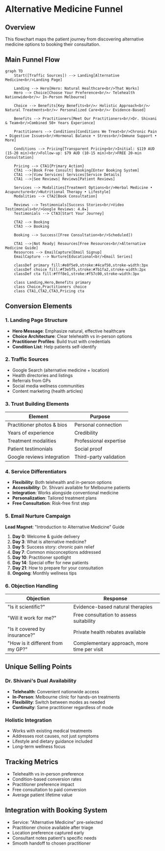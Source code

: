# Alternative Medicine Funnel

## Overview
This flowchart maps the patient journey from discovering alternative medicine options to booking their consultation.

## Main Funnel Flow

```mermaid
graph TD
    Start([Traffic Sources]) --> Landing[Alternative Medicine<br/>Landing Page]
    
    Landing --> Hero[Hero: Natural Healthcare<br/>That Works]
    Hero --> Choice[Choose Your Preference<br/>✓ Telehealth Nationwide<br/>✓ In-Person Melbourne]
    
    Choice --> Benefits[Key Benefits<br/>✓ Holistic Approach<br/>✓ Natural Treatments<br/>✓ Personalized Care<br/>✓ Evidence-Based]
    
    Benefits --> Practitioners[Meet Our Practitioners<br/>Dr. Shivani & Team<br/>Combined 50+ Years Experience]
    
    Practitioners --> Conditions[Conditions We Treat<br/>Chronic Pain • Digestive Issues<br/>Hormonal Balance • Stress<br/>Immune Support • More]
    
    Conditions --> Pricing[Transparent Pricing<br/>Initial: $119 AUD (15-20 min)<br/>Follow-up: $79 AUD (10-15 min)<br/>FREE 20-min Consultation]
    
    Pricing --> CTA1{Primary Action}
    CTA1 -->|Book Free Consult| Booking[Enter Booking System]
    CTA1 -->|View Services| Services[Service Details]
    CTA1 -->|See Reviews| Reviews[Patient Reviews]
    
    Services --> Modalities[Treatment Options<br/>Herbal Medicine • Acupuncture<br/>Nutritional Therapy • Lifestyle]
    Modalities --> CTA2[Book Consultation]
    
    Reviews --> Testimonials[Success Stories<br/>Video Testimonials<br/>Google Reviews: 4.8★]
    Testimonials --> CTA3[Start Your Journey]
    
    CTA2 --> Booking
    CTA3 --> Booking
    
    Booking --> Success([Free Consultation<br/>Scheduled])
    
    CTA1 -->|Not Ready| Resources[Free Resources<br/>Alternative Medicine Guide]
    Resources --> EmailCapture[Email Signup]
    EmailCapture --> Nurture[Educational<br/>Email Series]
    
    classDef primary fill:#e8f5e9,stroke:#4caf50,stroke-width:3px
    classDef choice fill:#f3e5f5,stroke:#7b1fa2,stroke-width:2px
    classDef cta fill:#fff8e1,stroke:#f57c00,stroke-width:3px
    
    class Landing,Hero,Benefits primary
    class Choice,Practitioners choice
    class CTA1,CTA2,CTA3,Pricing cta
```

## Conversion Elements

### 1. Landing Page Structure
- **Hero Message**: Emphasize natural, effective healthcare
- **Choice Architecture**: Clear telehealth vs in-person options
- **Practitioner Profiles**: Build trust with credentials
- **Condition List**: Help patients self-identify

### 2. Traffic Sources
- Google Search (alternative medicine + location)
- Health directories and listings
- Referrals from GPs
- Social media wellness communities
- Content marketing (health articles)

### 3. Trust Building Elements
| Element | Purpose |
|---------|---------|
| Practitioner photos & bios | Personal connection |
| Years of experience | Credibility |
| Treatment modalities | Professional expertise |
| Patient testimonials | Social proof |
| Google reviews integration | Third-party validation |

### 4. Service Differentiators
- **Flexibility**: Both telehealth and in-person options
- **Accessibility**: Dr. Shivani available for Melbourne patients
- **Integration**: Works alongside conventional medicine
- **Personalization**: Tailored treatment plans
- **Free Consultation**: Risk-free first step

### 5. Email Nurture Campaign
**Lead Magnet**: "Introduction to Alternative Medicine" Guide
1. **Day 0**: Welcome & guide delivery
2. **Day 3**: What is alternative medicine?
3. **Day 5**: Success story: chronic pain relief
4. **Day 7**: Common misconceptions addressed
5. **Day 10**: Practitioner spotlight
6. **Day 14**: Special offer for new patients
7. **Day 21**: How to prepare for your consultation
8. **Ongoing**: Monthly wellness tips

### 6. Objection Handling
| Objection | Response |
|-----------|----------|
| "Is it scientific?" | Evidence-based natural therapies |
| "Will it work for me?" | Free consultation to assess suitability |
| "Is it covered by insurance?" | Private health rebates available |
| "How is it different from my GP?" | Complementary approach, more time per visit |

## Unique Selling Points

### Dr. Shivani's Dual Availability
- **Telehealth**: Convenient nationwide access
- **In-Person**: Melbourne clinic for hands-on treatments
- **Flexibility**: Switch between modes as needed
- **Continuity**: Same practitioner regardless of mode

### Holistic Integration
- Works with existing medical treatments
- Addresses root causes, not just symptoms
- Lifestyle and dietary guidance included
- Long-term wellness focus

## Tracking Metrics
- Telehealth vs in-person preference
- Condition-based conversion rates
- Practitioner preference impact
- Free consultation to paid conversion
- Average patient lifetime value

## Integration with Booking System
- Service: "Alternative Medicine" pre-selected
- Practitioner choice available after triage
- Location preference captured early
- Consultant notes patient's specific needs
- Smooth handoff to chosen practitioner